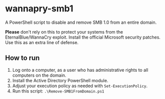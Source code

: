 # wannapry-smb1
A PowerShell script to disable and remove SMB 1.0 from an entire domain.

**Please** don't rely on this to protect your systems from the EternalBlue/WannaCry exploit.  Install the official Microsoft security patches.  Use this as an extra line of defense.

## How to run
1. Log onto a computer, as a user who has administrative rights to all computers on the domain.
2. Install the Active Directory PowerShell module.
3. Adjust your execution policy as needed with `Set-ExecutionPolicy`.
4. Run this script:  `.\Remove-SMB1FromDomain.ps1`
